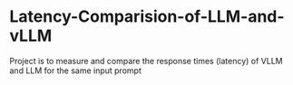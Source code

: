 # Latency-Comparision-of-LLM-and-vLLM
Project is to measure and compare the response times (latency) of VLLM and LLM for the same input prompt
